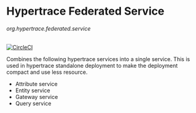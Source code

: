# Hypertrace Federated Service
###### org.hypertrace.federated.service

[![CircleCI](https://circleci.com/gh/hypertrace/hypertrace-federated-service.svg?style=svg)](https://circleci.com/gh/hypertrace/hypertrace-federated-service)

Combines the following hypertrace services into a single service. This is used in hypertrace standalone
deployment to make the deployment compact and use less resource.
- Attribute service
- Entity service
- Gateway service
- Query service 
 
